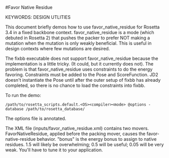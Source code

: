 #Favor Native Residue

KEYWORDS: DESIGN UTLITIES

This document briefly demos how to use favor_native_residue for Rosetta 3.4 in 
a fixed backbone context.  favor_native_residue is a mode (which debuted in 
Rosetta 2) that pushes the packer to prefer NOT making a mutation when the 
mutation is only weakly beneficial.  This is useful in design contexts where 
few mutations are desired.

The fixbb executable does not support favor_native_residue because the 
implementation is a little tricky.  (It could, but it currently does not).  The 
problem is that favor_native_residue uses constraints to do the energy 
favoring.  Constraints must be added to the Pose and ScoreFunction.  JD2 
doesn't instantiate the Pose until after the outer setup of fixbb has already 
completed, so there is no chance to load the constraints into fixbb.

To run the demo:

    /path/to/rosetta_scripts.default.<OS><compiler><mode> @options -database /path/to/rosetta_database/

The options file is annotated.

The XML file (inputs/favor_native_residue.xml) contains two movers.  
FavorNativeResidue, applied before the packing mover, causes the 
favor-native-residue behavior.  "bonus" is the energy bonus to assign to native 
residues.  1.5 will likely be overwhelming; 0.5 will be useful; 0.05 will be 
very weak.  You'll have to tune it to your application.
